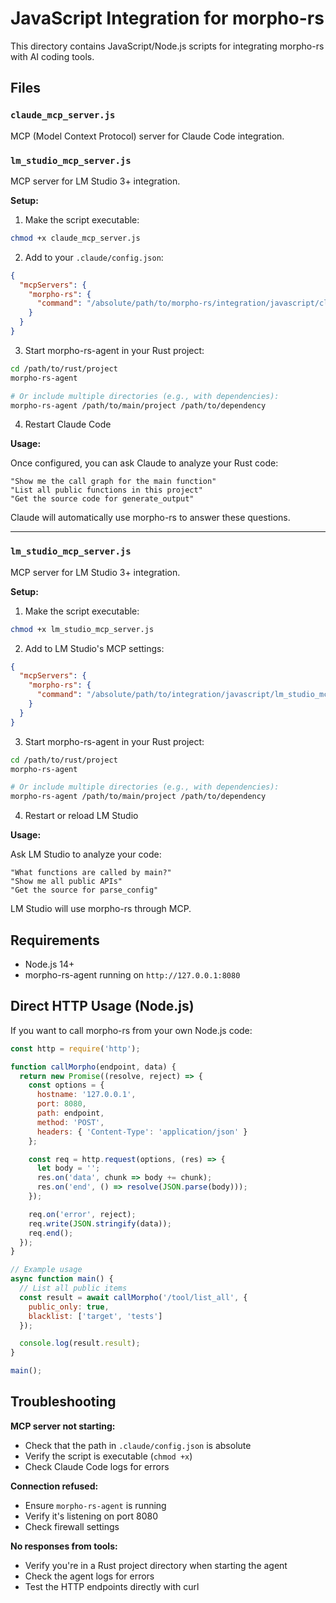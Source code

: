 # JavaScript Integration for morpho-rs

This directory contains JavaScript/Node.js scripts for integrating morpho-rs with AI coding tools.

## Files

### `claude_mcp_server.js`
MCP (Model Context Protocol) server for Claude Code integration.

### `lm_studio_mcp_server.js`
MCP server for LM Studio 3+ integration.

**Setup:**

1. Make the script executable:
```bash
chmod +x claude_mcp_server.js
```

2. Add to your `.claude/config.json`:
```json
{
  "mcpServers": {
    "morpho-rs": {
      "command": "/absolute/path/to/morpho-rs/integration/javascript/claude_mcp_server.js"
    }
  }
}
```

3. Start morpho-rs-agent in your Rust project:
```bash
cd /path/to/rust/project
morpho-rs-agent

# Or include multiple directories (e.g., with dependencies):
morpho-rs-agent /path/to/main/project /path/to/dependency
```

4. Restart Claude Code

**Usage:**

Once configured, you can ask Claude to analyze your Rust code:

```
"Show me the call graph for the main function"
"List all public functions in this project"
"Get the source code for generate_output"
```

Claude will automatically use morpho-rs to answer these questions.

---

### `lm_studio_mcp_server.js`
MCP server for LM Studio 3+ integration.

**Setup:**

1. Make the script executable:
```bash
chmod +x lm_studio_mcp_server.js
```

2. Add to LM Studio's MCP settings:
```json
{
  "mcpServers": {
    "morpho-rs": {
      "command": "/absolute/path/to/integration/javascript/lm_studio_mcp_server.js"
    }
  }
}
```

3. Start morpho-rs-agent in your Rust project:
```bash
cd /path/to/rust/project
morpho-rs-agent

# Or include multiple directories (e.g., with dependencies):
morpho-rs-agent /path/to/main/project /path/to/dependency
```

4. Restart or reload LM Studio

**Usage:**

Ask LM Studio to analyze your code:

```
"What functions are called by main?"
"Show me all public APIs"
"Get the source for parse_config"
```

LM Studio will use morpho-rs through MCP.

## Requirements

- Node.js 14+
- morpho-rs-agent running on `http://127.0.0.1:8080`

## Direct HTTP Usage (Node.js)

If you want to call morpho-rs from your own Node.js code:

```javascript
const http = require('http');

function callMorpho(endpoint, data) {
  return new Promise((resolve, reject) => {
    const options = {
      hostname: '127.0.0.1',
      port: 8080,
      path: endpoint,
      method: 'POST',
      headers: { 'Content-Type': 'application/json' }
    };

    const req = http.request(options, (res) => {
      let body = '';
      res.on('data', chunk => body += chunk);
      res.on('end', () => resolve(JSON.parse(body)));
    });

    req.on('error', reject);
    req.write(JSON.stringify(data));
    req.end();
  });
}

// Example usage
async function main() {
  // List all public items
  const result = await callMorpho('/tool/list_all', {
    public_only: true,
    blacklist: ['target', 'tests']
  });

  console.log(result.result);
}

main();
```

## Troubleshooting

**MCP server not starting:**
- Check that the path in `.claude/config.json` is absolute
- Verify the script is executable (`chmod +x`)
- Check Claude Code logs for errors

**Connection refused:**
- Ensure `morpho-rs-agent` is running
- Verify it's listening on port 8080
- Check firewall settings

**No responses from tools:**
- Verify you're in a Rust project directory when starting the agent
- Check the agent logs for errors
- Test the HTTP endpoints directly with curl
